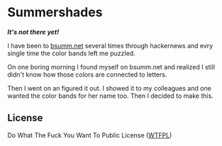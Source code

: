 Summershades
============

***It's not there yet!***

I have been to [bsumm.net](http://bsumm.net) several times through hackernews and evry single time the color bands left me puzzled.

On one boring morning I found myself on bsumm.net and realized I still didn't know how those colors are connected to letters.

Then I went on an figured it out. I showed it to my colleagues and one wanted the color bands for her name too. Then I decided to make this.

License
-------
Do What The Fuck You Want To Public License ([WTFPL](http://www.wtfpl.net))
